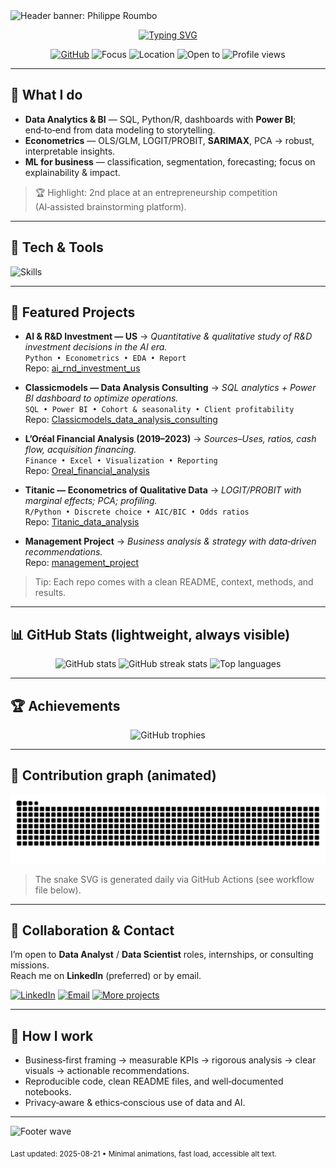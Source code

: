 <!-- Animated, recruiter-friendly GitHub Profile README for @filou337 -->

<img src="https://capsule-render.vercel.app/api?type=waving&color=0:8A2BE2,100:1E90FF&height=220&section=header&text=Philippe%20Roumbo&fontSize=48&fontAlignY=35&desc=Data%20Analytics%20•%20BI%20•%20Econometrics&descAlignY=55&animation=fadeIn" alt="Header banner: Philippe Roumbo">

<div align="center">
  
[![Typing SVG](https://readme-typing-svg.demolab.com?font=Inter&weight=500&pause=1000&center=true&vCenter=true&width=700&lines=Data+Analyst+%7C+Big+Data+%26+BI+%40+USPN;Econometrics+—+OLS%2C+LOGIT%2C+SARIMAX;Turning+messy+data+into+clear+decisions)](https://git.io/typing-svg)

</div>

<p align="center">
  <a href="https://github.com/filou337"><img alt="GitHub" src="https://img.shields.io/badge/GitHub-filou337-181717?logo=github"></a>
  <img alt="Focus" src="https://img.shields.io/badge/Focus-Data%20Analytics%20%7C%20BI%20%7C%20Econometrics-4CAF50">
  <img alt="Location" src="https://img.shields.io/badge/Location-France-1E90FF">
  <img alt="Open to" src="https://img.shields.io/badge/Open%20to-Data%20Analyst%20%7C%20Data%20Scientist-8A2BE2">
  <img alt="Profile views" src="https://komarev.com/ghpvc/?username=filou337&style=flat-square&color=blue">
</p>

---

## 🚀 What I do
- **Data Analytics & BI** — SQL, Python/R, dashboards with **Power BI**; end‑to‑end from data modeling to storytelling.
- **Econometrics** — OLS/GLM, LOGIT/PROBIT, **SARIMAX**, PCA → robust, interpretable insights.
- **ML for business** — classification, segmentation, forecasting; focus on explainability & impact.

> 🏆 Highlight: 2nd place at an entrepreneurship competition (AI‑assisted brainstorming platform).

---

## 🧰 Tech & Tools
<p align="left">
  <img src="https://skillicons.dev/icons?i=python,r,postgresql,mysql,sqlite,pandas,numpy,git,docker,vscode,powerbi&perline=11" alt="Skills">
</p>

---

## 📌 Featured Projects
- **AI & R&D Investment — US** → *Quantitative & qualitative study of R&D investment decisions in the AI era.*  
  `Python • Econometrics • EDA • Report`  
  Repo: <a href="https://github.com/filou337/ai_rnd_investment_us">ai_rnd_investment_us</a>

- **Classicmodels — Data Analysis Consulting** → *SQL analytics + Power BI dashboard to optimize operations.*  
  `SQL • Power BI • Cohort & seasonality • Client profitability`  
  Repo: <a href="https://github.com/filou337/Classicmodels_data_analysis_consulting">Classicmodels_data_analysis_consulting</a>

- **L’Oréal Financial Analysis (2019–2023)** → *Sources–Uses, ratios, cash flow, acquisition financing.*  
  `Finance • Excel • Visualization • Reporting`  
  Repo: <a href="https://github.com/filou337/Oreal_financial_analysis">Oreal_financial_analysis</a>

- **Titanic — Econometrics of Qualitative Data** → *LOGIT/PROBIT with marginal effects; PCA; profiling.*  
  `R/Python • Discrete choice • AIC/BIC • Odds ratios`  
  Repo: <a href="https://github.com/filou337/Titanic_data_analysis">Titanic_data_analysis</a>

- **Management Project** → *Business analysis & strategy with data‑driven recommendations.*  
  Repo: <a href="https://github.com/filou337/management_project">management_project</a>

> Tip: Each repo comes with a clean README, context, methods, and results.

---

## 📊 GitHub Stats (lightweight, always visible)
<div align="center">
  <img src="https://github-readme-stats.vercel.app/api?username=filou337&show_icons=true&include_all_commits=true&count_private=true&hide_title=true&rank_icon=github" height="160" alt="GitHub stats"/>
  <img src="https://streak-stats.demolab.com?user=filou337&hide_border=true" height="160" alt="GitHub streak stats"/>
  <img src="https://github-readme-stats.vercel.app/api/top-langs/?username=filou337&layout=compact&langs_count=8" height="160" alt="Top languages"/>
</div>

---

## 🏆 Achievements
<p align="center">
  <img src="https://github-profile-trophy.vercel.app/?username=filou337&theme=flat&no-frame=true&no-bg=true&margin-w=8" alt="GitHub trophies">
</p>

---

## 🐍 Contribution graph (animated)
<p align="center">
  <picture>
    <source media="(prefers-color-scheme: dark)" srcset="https://raw.githubusercontent.com/filou337/filou337/output/snake-dark.svg">
    <img alt="snake animation" src="https://raw.githubusercontent.com/filou337/filou337/output/snake.svg">
  </picture>
</p>

> The snake SVG is generated daily via GitHub Actions (see workflow file below).

---

## 💼 Collaboration & Contact
I’m open to **Data Analyst** / **Data Scientist** roles, internships, or consulting missions.  
Reach me on **LinkedIn** (preferred) or by email.

<p>
  <a href="https://www.linkedin.com/in/philippe-roumbo" target="_blank"><img alt="LinkedIn" src="https://img.shields.io/badge/LinkedIn-0A66C2?logo=linkedin&logoColor=white"></a>
  <a href="mailto:your.email@example.com"><img alt="Email" src="https://img.shields.io/badge/Email-Contact%20me!-D14836?logo=gmail&logoColor=white"></a>
  <a href="https://github.com/filou337?tab=repositories"><img alt="More projects" src="https://img.shields.io/badge/More%20projects-Explore%20repos-181717?logo=github"></a>
</p>

---

## 🔎 How I work
- Business‑first framing → measurable KPIs → rigorous analysis → clear visuals → actionable recommendations.
- Reproducible code, clean README files, and well‑documented notebooks.
- Privacy‑aware & ethics‑conscious use of data and AI.

---

<img src="https://capsule-render.vercel.app/api?type=waving&color=0:1E90FF,100:8A2BE2&height=120&section=footer" alt="Footer wave">

<sub>Last updated: 2025-08-21 • Minimal animations, fast load, accessible alt text.</sub>
